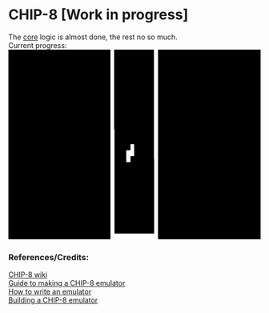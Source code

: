 # CHIP-8 [Work in progress]
The [core](chip8/chip8.go) logic is almost done, the rest no so much.   
Current progress:   
![Current progress - Tetris](gallery/tetris.gif)
### References/Credits:
[CHIP-8 wiki](https://github.com/mattmikolay/chip-8/wiki)   
[Guide to making a CHIP-8 emulator](https://tobiasvl.github.io/blog/write-a-chip-8-emulator/)   
[How to write an emulator](https://multigesture.net/articles/how-to-write-an-emulator-chip-8-interpreter)   
[Building a CHIP-8 emulator](https://austinmorlan.com/posts/chip8_emulator/)

